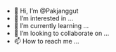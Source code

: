 - 👋 Hi, I’m @Pakjanggut
- 👀 I’m interested in ...
- 🌱 I’m currently learning ...
- 💞️ I’m looking to collaborate on ...
- 📫 How to reach me ...

<!---
Pakjanggut/Pakjanggut is a ✨ special ✨ repository because its `README.md` (this file) appears on your GitHub profile.
You can click the Preview link to take a look at your changes.
--->
